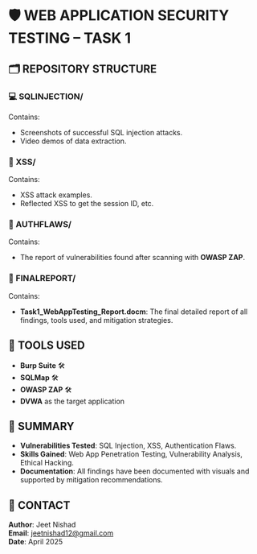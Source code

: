 # 🛡️ WEB APPLICATION SECURITY TESTING – TASK 1

## 🗂️ REPOSITORY STRUCTURE

### 💻 SQLINJECTION/
Contains:
- Screenshots of successful SQL injection attacks.
- Video demos of data extraction.

### 🧩 XSS/
Contains:
- XSS attack examples.
- Reflected XSS to get the session ID, etc.

### 🔐 AUTHFLAWS/
Contains:
- The report of vulnerabilities found after scanning with **OWASP ZAP**.

### 📑 FINALREPORT/
Contains:
- **Task1_WebAppTesting_Report.docm**: The final detailed report of all findings, tools used, and mitigation strategies.

## 🧰 TOOLS USED
- **Burp Suite** 🛠️
- **SQLMap** 🛠️
- **OWASP ZAP** 🛠️
- **DVWA** as the target application

## 📌 SUMMARY
- **Vulnerabilities Tested**: SQL Injection, XSS, Authentication Flaws.
- **Skills Gained**: Web App Penetration Testing, Vulnerability Analysis, Ethical Hacking.
- **Documentation**: All findings have been documented with visuals and supported by mitigation recommendations.

## 📧 CONTACT
**Author**: Jeet Nishad  
**Email**: [jeetnishad12@gmail.com](mailto:jeetnishad12@gmail.com)  
**Date**: April 2025
